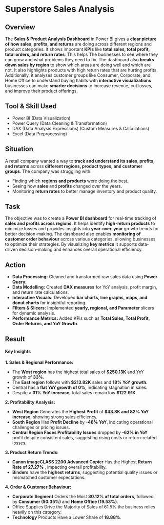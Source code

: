 # Superstore Sales Analysis

## Overview 
The **Sales & Product Analysis Dashboard** in Power BI gives a **clear picture of how sales, profits, and returns** are doing across different regions and product categories. It shows important **KPIs** like **total sales, total profit, total orders, and return rates**. This helps The businesses to see where they can grow and what problems they need to fix. The dashboard also **breaks down sales by region** to show which areas are doing well and which are not. It also highlights products with high return rates that are hurting profits. Additionally, it analyses customer groups like Consumer, Corporate, and Home Office to understand buying habits with **interactive visualizations** businesses can make **smarter decisions** to increase revenue, cut losses, and improve their product offerings.

## Tool & Skill Used
- Power BI (Data Visualization) 
- Power Query (Data Cleaning & Transformation)
- DAX (Data Analysis Expressions) (Custom Measures & Calculations)
- Excel (Data Preprocessing)

## Situation
A retail company wanted a way to **track and understand its sales, profits, and returns** across **different regions, product types, and customer groups**. The company was struggling with:
-	Finding which **regions and products** were doing the best.
-	Seeing how **sales** and **profits** changed over the years.
-	Monitoring **return rates** to better manage inventory and product quality.

## Task
The objective was to create a **Power BI dashboard** for real-time tracking of **sales and profits across regions**. It helps identify **high-return products** to minimize losses and provides insights into **year-over-year** growth trends for better decision-making. The dashboard also enables **monitoring of customer order behaviour** across various categories, allowing businesses to optimize their strategies. By visualizing **key metrics** it supports data-driven decision-making and enhances overall operational efficiency.

## Action
- **Data Processing:** Cleaned and transformed raw sales data using **Power Query**.
- **Data Modelling:** Created **DAX measures** for YoY analysis, profit margin, and return rate calculations.
- **Interactive Visuals:** Developed **bar charts, line graphs, maps, and donut charts** for insightful reporting.
- **Filters & Slicers:** Implemented **yearly, regional, and Parameter** slicers for dynamic analysis.
- **Performance Metrics:** Added KPIs such as **Total Sales, Total Profit, Order Returns, and YoY Growth**.

## Result
#### Key Insights
**1. Sales & Regional Performance:**
  - The **West region** has the highest total sales of **$250.13K** and YoY growth of **33%**.
  - The **East region** follows with **$213.82K** sales and **18% YoY growth**.
  - Central has a **flat YoY growth of 0%**, indicating stagnation in sales.
  - Despite a **31% YoY increase**, total sales remain low **$122.91K**.

**2. Profitability Analysis:**
  - **West Region** Generates the **Highest Profit** of **$43.8K and  82% YoY increase**, showing strong sales efficiency.
  - **South Region** Has **Profit Decline** by **-48% YoY**, indicating operational challenges or pricing issues.
  - **Central Region Faces Profitability Issues** dropped by  **-62% in YoY** profit despite consistent sales, suggesting rising costs or return-related losses.

**3. Product Return Trends:**
  - **Canon imageCLASS 2200 Advanced Copier** Has the Highest **Return Rate of  27.27%** , impacting overall profitability.
  - **Binders** have the **highest returns**, suggesting potential quality issues or mismatched customer expectations.

**4. Order & Customer Behaviour:**
  - **Corporate Segment** Orders the Most **30.12% of total orders**, followed by **Consumer (50.35%)** and **Home Office (19.53%)**.
  - Office Supplies Drive the Majority of Sales of 61.5% the business relies heavily on this category.
  - **Technology** Products Have a Lower Share of **18.88%**.

